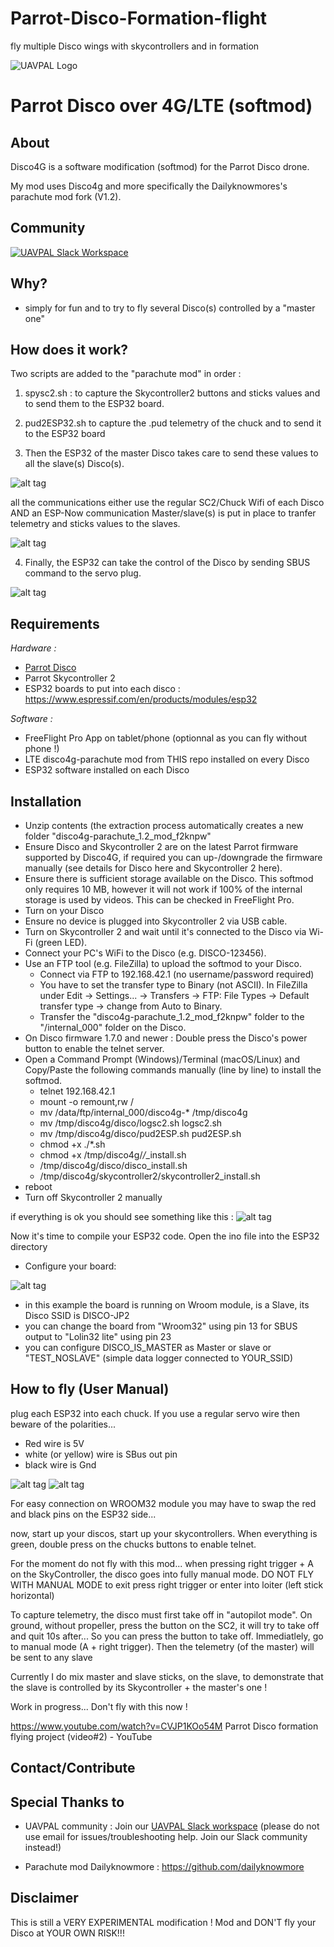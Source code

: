 # Parrot-Disco-Formation-flight
fly multiple Disco wings with skycontrollers and in formation

<a name="top">![UAVPAL Logo](https://uavpal.com/img/uavpal-logo-cut-461px.png)</a>
# Parrot Disco over 4G/LTE (softmod)

## About
Disco4G is a software modification (softmod) for the Parrot Disco drone. 

My mod uses Disco4g and more specifically the Dailyknowmores's parachute mod fork (V1.2). 



## Community
[![UAVPAL Slack Workspace](https://uavpal.com/img/slack.png)](https://uavpal.com/slack)


## Why?
- simply for fun and to try to fly several Disco(s) controlled by a "master one"

## How does it work?
Two scripts are added to the "parachute mod" in order :
1) spysc2.sh : to capture the Skycontroller2 buttons and sticks values and to send them to the ESP32 board.
2) pud2ESP32.sh  to capture the .pud telemetry of the chuck and to send it to the ESP32 board

3) Then the ESP32 of the master Disco takes care to send these values to all the slave(s) Disco(s).



![alt tag](https://user-images.githubusercontent.com/31324055/130589754-dc2da2e0-f366-434d-aad8-24c96b2bab09.png)

all the communications either use the regular SC2/Chuck Wifi of each Disco AND an ESP-Now communication Master/slave(s) is put in place to tranfer telemetry and sticks values to the slaves.

![alt tag](https://user-images.githubusercontent.com/31324055/130593977-acc94515-f512-46ca-b4f2-8be1f4e9244f.png)

4) Finally, the ESP32 can take the control of the Disco by sending SBUS command to the servo plug.

![alt tag](https://user-images.githubusercontent.com/31324055/130594409-b91f91dd-b71b-4440-a797-20d06bb220e1.png)


## Requirements
*Hardware :*
- [Parrot Disco](https://www.parrot.com/us/drones/parrot-disco) 
- Parrot Skycontroller 2 
- ESP32 boards to put into each disco : https://www.espressif.com/en/products/modules/esp32

*Software :*
- FreeFlight Pro App on tablet/phone (optionnal as you can fly without phone !)
- LTE disco4g-parachute mod from THIS repo installed on every Disco
- ESP32 software installed on each Disco

## Installation

- Unzip contents (the extraction process automatically creates a new folder "disco4g-parachute_1.2_mod_f2knpw"
- Ensure Disco and Skycontroller 2 are on the latest Parrot firmware supported by Disco4G, if required you can up-/downgrade the firmware manually (see details for Disco here and Skycontroller 2 here).
- Ensure there is sufficient storage available on the Disco. This softmod only requires 10 MB, however it will not work if 100% of the internal storage is used by videos. This can be checked in FreeFlight Pro.
- Turn on your Disco 
- Ensure no device is plugged into Skycontroller 2 via USB cable.
- Turn on Skycontroller 2 and wait until it's connected to the Disco via Wi-Fi (green LED).
- Connect your PC's WiFi to the Disco (e.g. DISCO-123456).
- Use an FTP tool (e.g. FileZilla) to upload the softmod to your Disco.
  - Connect via FTP to 192.168.42.1 (no username/password required)
  - You have to set the transfer type to Binary (not ASCII). In FileZilla under Edit → Settings... → Transfers → FTP: File Types → Default transfer type → change from Auto to Binary.
  - Transfer the "disco4g-parachute_1.2_mod_f2knpw" folder to the "/internal_000" folder on the Disco.
- On Disco firmware 1.7.0 and newer : Double press the Disco's power button to enable the telnet server.
- Open a Command Prompt (Windows)/Terminal (macOS/Linux) and Copy/Paste the following commands manually (line by line) to install the softmod.
  - telnet 192.168.42.1 
  - mount -o remount,rw /
  - mv /data/ftp/internal_000/disco4g-* /tmp/disco4g
  - mv /tmp/disco4g/disco/logsc2.sh logsc2.sh
  - mv /tmp/disco4g/disco/pud2ESP.sh pud2ESP.sh
  - chmod +x ./*.sh
  - chmod +x /tmp/disco4g/*/*_install.sh
  - /tmp/disco4g/disco/disco_install.sh
  - /tmp/disco4g/skycontroller2/skycontroller2_install.sh
- reboot
- Turn off Skycontroller 2 manually

if everything is ok you should see something like this :
![alt tag](https://user-images.githubusercontent.com/31324055/130605174-70636e3d-c44f-495c-85f4-29d3393018de.png)

Now it's time to compile your ESP32 code. Open the ino file into the ESP32 directory
- Configure your board:

![alt tag](https://user-images.githubusercontent.com/31324055/130609812-a025bba7-605e-4f81-893b-c6ab7943f85f.png)

- in this example the board is running on Wroom module, is  a Slave, its Disco SSID is DISCO-JP2
- you can change the board from "Wroom32" using pin 13 for SBUS output to "Lolin32 lite" using pin 23
- you can configure DISCO_IS_MASTER as Master or slave or "TEST_NOSLAVE" (simple data logger connected to YOUR_SSID)


## How to fly  (User Manual)
plug each ESP32 into each chuck. If you use a regular servo wire then beware of the polarities...
- Red wire is 5V
- white (or yellow) wire is SBus out pin
- black wire is Gnd

![alt tag](https://user-images.githubusercontent.com/31324055/130612221-cafb50f8-abfd-4096-9ad7-987a0ff1a66d.png)
![alt tag](https://user-images.githubusercontent.com/31324055/130612826-c2084de8-428c-41df-bc2e-31286539a0f7.png)

For easy connection on WROOM32 module you may have to swap the red and black pins on the ESP32 side...

now, start up your discos, start up your skycontrollers. When everything is green, double press on the chucks buttons to enable telnet.

For the moment do not fly with this mod... when pressing right trigger + A on the SkyController, the disco goes into fully manual mode.
DO NOT FLY WITH MANUAL MODE
to exit  press right trigger or enter into loiter (left stick horizontal)

To capture telemetry, the disco must first take off in "autopilot mode". On ground, without propeller, press the button on the SC2, it will try to take off and quit 10s after...
So you can press the button to take off. Immediatlely, go to manual mode (A + right trigger). Then the telemetry (of the master) will be sent to any slave

Currently I do mix master and slave sticks, on the slave, to demonstrate that the slave is controlled by its Skycontroller + the master's one !

Work in progress... Don't fly with this now !

https://www.youtube.com/watch?v=CVJP1KOo54M
Parrot Disco formation flying project (video#2) - YouTube


## Contact/Contribute


## Special Thanks to
- UAVPAL community :
Join our [UAVPAL Slack workspace](https://uavpal.com/slack) 
(please do not use email for issues/troubleshooting help. Join our Slack community instead!)

- Parachute mod Dailyknowmore : https://github.com/dailyknowmore

## Disclaimer
This is still a VERY EXPERIMENTAL modification ! Mod and DON'T fly your Disco at YOUR OWN RISK!!!
